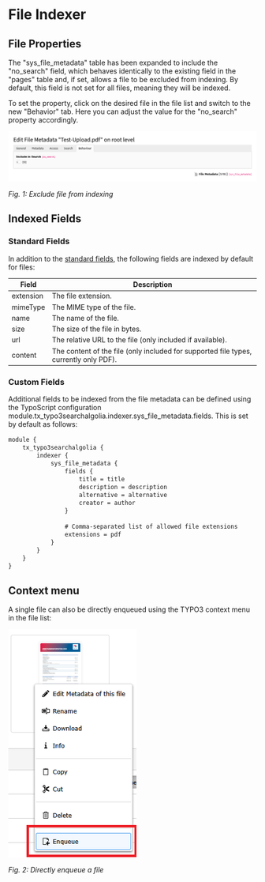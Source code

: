 # File Indexer

## File Properties

The "sys_file_metadata" table has been expanded to include the "no_search" field, which behaves identically to the
existing field in the "pages" table and, if set, allows a file to be excluded from indexing. By default, this field is
not set for all files, meaning they will be indexed.

To set the property, click on the desired file in the file list and switch to the new "Behavior" tab. Here you can
adjust the value for the "no_search" property accordingly.

![metadata-no-search](Images/FileIndexer-001.png)

*Fig. 1: Exclude file from indexing*

## Indexed Fields

### Standard Fields

In addition to the [standard fields](Indexers.md#standard-indexed-fields), the following fields are indexed by default
for files:

| Field     | Description                                                                           |
|-----------|---------------------------------------------------------------------------------------|
| extension | The file extension.                                                                   |
| mimeType  | The MIME type of the file.                                                            |
| name      | The name of the file.                                                                 |
| size      | The size of the file in bytes.                                                        |
| url       | The relative URL to the file (only included if available).                            |
| content   | The content of the file (only included for supported file types, currently only PDF). |

### Custom Fields

Additional fields to be indexed from the file metadata can be defined using the TypoScript configuration
module.tx_typo3searchalgolia.indexer.sys_file_metadata.fields. This is set by default as follows:

```typo3_typoscript
module {
    tx_typo3searchalgolia {
        indexer {
            sys_file_metadata {
                fields {
                    title = title
                    description = description
                    alternative = alternative
                    creator = author
                }

                # Comma-separated list of allowed file extensions
                extensions = pdf
            }
        }
    }
}
```

## Context menu

A single file can also be directly enqueued using the TYPO3 context menu in the file list:

![file-context-menu](Images/FileIndexer-002.png)

*Fig. 2: Directly enqueue a file*
